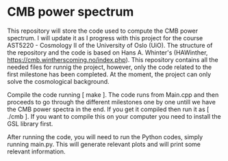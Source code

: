 # CMB power spectrum
This repository will store the code used to compute the CMB power spectrum. I will update it as I progress with this project for the course AST5220 - Cosmology II of the University of Oslo (UiO). The structure of the repository and the code is based on Hans A. Whinter's (HAWinther, https://cmb.wintherscoming.no/index.php). This repository contains all the needed files for runnig the project, however, only the code related to the first milestone has been completed. At the moment, the project can only solve the cosmological background.

Compile the code running [ make ]. The code runs from Main.cpp and then proceeds to go through the different milestones one by one untill we have the CMB power spectra in the end. If you get it compiled then run it as [ ./cmb ]. If you want to compile this on your computer you need to install the GSL library first.

After running the code, you will need to run the Python codes, simply running main.py. This will generate relevant plots and will print some relevant information.
